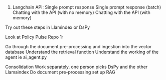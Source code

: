 1. Langchain API:
Single prompt response
Single prompt response (batch)
Chatting with the API (with no memory)
Chatting with the API (with memory)

Try out these steps in Llamindex or DsPy

Look at Policy Pulse Repo 1:

Go through the document pre-processing and ingestion into the vector database
Understand the retrieval function
Understand the working of the agent ie ai_agent.py

Consolidation
Work separately. one person picks DsPy and the other Llamaindex
Do document pre-processing
set up RAG
